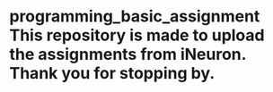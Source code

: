 # programming_basic_assignment This repository is made to upload the assignments from iNeuron. Thank you for stopping by.
